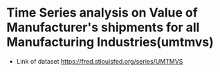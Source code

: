 # Time Series analysis on Value of Manufacturer's shipments for all Manufacturing Industries(umtmvs)


- Link of dataset https://fred.stlouisfed.org/series/UMTMVS
